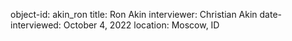 object-id: akin_ron
title: Ron Akin
interviewer: Christian Akin
date-interviewed: October 4, 2022
location: Moscow, ID
